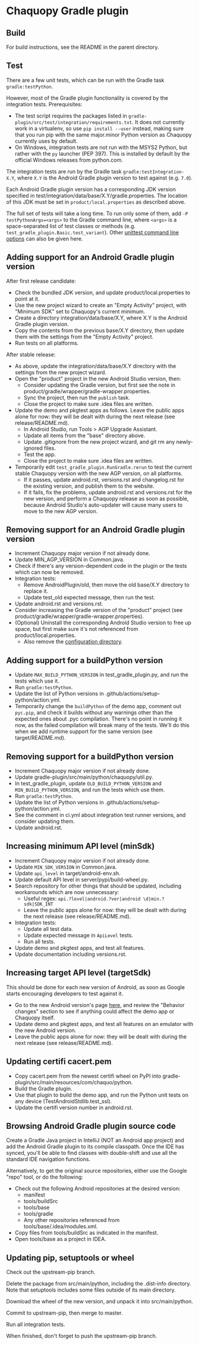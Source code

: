 # Chaquopy Gradle plugin


## Build

For build instructions, see the README in the parent directory.


## Test

There are a few unit tests, which can be run with the Gradle task `gradle:testPython`.

However, most of the Gradle plugin functionality is covered by the integration tests.
Prerequisites:

* The test script requires the packages listed in
  `gradle-plugin/src/test/integration/requirements.txt`. It does not currently work in a
  virtualenv, so use `pip install --user` instead, making sure that you run pip with the
  same major.minor Python version as Chaquopy currently uses by default.
* On Windows, integration tests are not run with the MSYS2 Python, but rather with the
  `py` launcher (PEP 397). This is installed by default by the official Windows releases
  from python.com.

The integration tests are run by the Gradle task `gradle:testIntegration-X.Y`, where
`X.Y` is the Android Gradle plugin version to test against (e.g. `7.0`).

Each Android Gradle plugin version has a corresponding JDK version specified in
test/integration/data/base/X.Y/gradle.properties. The location of this JDK must be
set in `product/local.properties` as described above.

The full set of tests will take a long time. To run only some of them, add `-P
testPythonArgs=<args>` to the Gradle command line, where `<args>` is a space-separated
list of test classes or methods (e.g. `test_gradle_plugin.Basic.test_variant`). Other
[unittest command line
options](https://docs.python.org/3/library/unittest.html#command-line-interface) can
also be given here.


## Adding support for an Android Gradle plugin version

After first release candidate:

* Check the bundled JDK version, and update product/local.properties to point at it.
* Use the new project wizard to create an "Empty Activity" project, with "Minimum SDK"
  set to Chaquopy's current minimum.
* Create a directory integration/data/base/X.Y, where X.Y is the Android Gradle plugin
  version.
* Copy the contents from the previous base/X.Y directory, then update them with the
  settings from the "Empty Activity" project.
* Run tests on all platforms.

After stable release:

* As above, update the integration/data/base/X.Y directory with the settings from the
  new project wizard.
* Open the "product" project in the new Android Studio version, then:
  * Consider updating the Gradle version, but first see the note in
    product/gradle/wrapper/gradle-wrapper.properties.
  * Sync the project, then run the `publish` task.
  * Close the project to make sure .idea files are written.
* Update the demo and pkgtest apps as follows. Leave the public apps alone for now: they
  will be dealt with during the next release (see release/README.md).
  * In Android Studio, run Tools > AGP Upgrade Assistant.
  * Update all items from the "base" directory above.
  * Update .gitignore from the new project wizard, and git rm any newly-ignored files.
  * Test the app.
  * Close the project to make sure .idea files are written.
* Temporarily edit `test_gradle_plugin.RunGradle.rerun` to test the current stable
  Chaquopy version with the new AGP version, on all platforms.
  * If it passes, update android.rst, versions.rst and changelog.rst for the existing
    version, and publish them to the website.
  * If it fails, fix the problems, update android.rst and versions.rst for the new
    version, and perform a Chaquopy release as soon as possible, because Android
    Studio's auto-updater will cause many users to move to the new AGP version.


## Removing support for an Android Gradle plugin version

* Increment Chaquopy major version if not already done.
* Update MIN_AGP_VERSION in Common.java.
* Check if there's any version-dependent code in the plugin or the tests which can now
  be removed.
* Integration tests:
  * Remove AndroidPlugin/old, then move the old base/X.Y directory to replace it.
  * Update test_old expected message, then run the test.
* Update android.rst and versions.rst.
* Consider increasing the Gradle version of the "product" project (see
  product/gradle/wrapper/gradle-wrapper.properties).
* (Optional) Uninstall the corresponding Android Studio version to free up space, but
  first make sure it's not referenced from product/local.properties.
  * Also remove the [configuration
    directory](https://developer.android.com/studio/intro/studio-config#file_location).


## Adding support for a buildPython version

* Update `MAX_BUILD_PYTHON_VERSION` in test_gradle_plugin.py, and run the tests which
  use it.
* Run `gradle:testPython`.
* Update the list of Python versions in .github/actions/setup-python/action.yml.
* Temporarily change the `buildPython` of the demo app, comment out `pyc.pip`, and check
  it builds without any warnings other than the expected ones about .pyc compilation.
  There's no point in running it now, as the failed compilation will break many of the
  tests. We'll do this when we add runtime support for the same version (see
  target/README.md).


## Removing support for a buildPython version

* Increment Chaquopy major version if not already done.
* Update gradle-plugin/src/main/python/chaquopy/util.py.
* In test_gradle_plugin, update `OLD_BUILD_PYTHON_VERSION` and
  `MIN_BUILD_PYTHON_VERSION`, and run the tests which use them.
* Run `gradle:testPython`.
* Update the list of Python versions in .github/actions/setup-python/action.yml.
* See the comment in ci.yml about integration test runner versions, and consider
  updating them.
* Update android.rst.


## Increasing minimum API level (minSdk)

* Increment Chaquopy major version if not already done.
* Update `MIN_SDK_VERSION` in Common.java.
* Update `api_level` in target/android-env.sh.
* Update default API level in server/pypi/build-wheel.py.
* Search repository for other things that should be updated, including workarounds which
  are now unnecessary:
  * Useful regex: `api.?level|android.?ver|android \d|min.?sdk|SDK_INT`
  * Leave the public apps alone for now: they will be dealt with during the next release
    (see release/README.md).
* Integration tests:
  * Update all test data.
  * Update expected message in `ApiLevel` tests.
  * Run all tests.
* Update demo and pkgtest apps, and test all features.
* Update documentation including versions.rst.


## Increasing target API level (targetSdk)

This should be done for each new version of Android, as soon as Google starts
encouraging developers to test against it.

* Go to the new Android version's page
  [here](https://developer.android.com/about/versions), and review the "Behavior
  changes" section to see if anything could affect the demo app or Chaquopy itself.
* Update demo and pkgtest apps, and test all features on an emulator with the new
  Android version.
* Leave the public apps alone for now: they will be dealt with during the next release
  (see release/README.md).


## Updating certifi cacert.pem

* Copy cacert.pem from the newest certifi wheel on PyPI into
  gradle-plugin/src/main/resources/com/chaquo/python.
* Build the Gradle plugin.
* Use that plugin to build the demo app, and run the Python unit tests on any device
  (TestAndroidStdlib.test_ssl).
* Update the certifi version number in android.rst.


## Browsing Android Gradle plugin source code

Create a Gradle Java project in IntelliJ (NOT an Android app project) and add the Android
Gradle plugin to its compile classpath. Once the IDE has synced, you'll be able to find classes
with double-shift and use all the standard IDE navigation functions.

Alternatively, to get the original source repositories, either use the Google "repo" tool, or
do the following:

* Check out the following Android repositories at the desired version:
   * manifest
   * tools/buildSrc
   * tools/base
   * tools/gradle
   * Any other repositories referenced from tools/base/.idea/modules.xml.
* Copy files from tools/buildSrc as indicated in the manifest.
* Open tools/base as a project in IDEA.


## Updating pip, setuptools or wheel

Check out the upstream-pip branch.

Delete the package from src/main/python, including the .dist-info directory. Note that
setuptools includes some files outside of its main directory.

Download the wheel of the new version, and unpack it into src/main/python.

Commit to upstream-pip, then merge to master.

Run all integration tests.

When finished, don't forget to push the upstream-pip branch.
